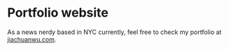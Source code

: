 # Portfolio website
As a news nerdy based in NYC currently, feel free to check my portfolio at [jiachuanwu.com](http://jiachuanwu.com).

